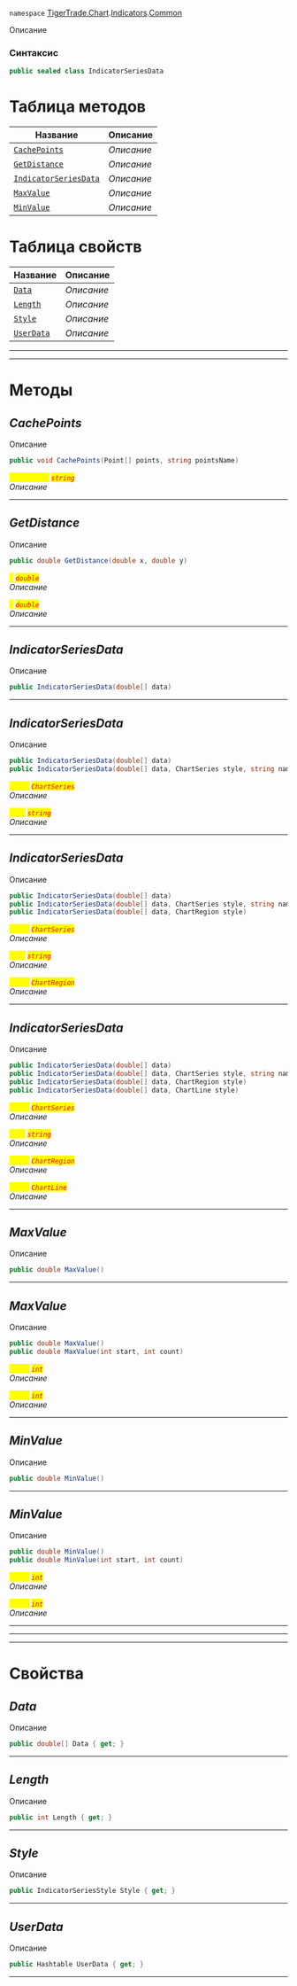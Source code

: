 
`namespace` [TigerTrade.Chart](../../../TigerTrade.Chart.md).[Indicators](../../../TigerTrade.Chart/Indicators.md).[Common](../../../TigerTrade.Chart/Indicators/Common.md)


Описание

### Синтаксис
```csharp
public sealed class IndicatorSeriesData
```


# Таблица методов
| Название | Описание |
| --- | --- |
| [`CachePoints`](./IndicatorSeriesData.cs/Методы/CachePoints.md) | *Описание* |
| [`GetDistance`](./IndicatorSeriesData.cs/Методы/GetDistance.md) | *Описание* |
| [`IndicatorSeriesData`](./IndicatorSeriesData.cs/Методы/IndicatorSeriesData.md) | *Описание* |
| [`MaxValue`](./IndicatorSeriesData.cs/Методы/MaxValue.md) | *Описание* |
| [`MinValue`](./IndicatorSeriesData.cs/Методы/MinValue.md) | *Описание* |

# Таблица свойств
| Название | Описание |
| --- | --- |
| [`Data`](./IndicatorSeriesData.cs/Свойства/Data.md) | *Описание* |
| [`Length`](./IndicatorSeriesData.cs/Свойства/Length.md) | *Описание* |
| [`Style`](./IndicatorSeriesData.cs/Свойства/Style.md) | *Описание* |
| [`UserData`](./IndicatorSeriesData.cs/Свойства/UserData.md) | *Описание* |





***  
***  
# Методы

## *CachePoints*
Описание

```csharp
public void CachePoints(Point[] points, string pointsName)
```

<mark style="color:yellow;">`pointsName`</mark> <mark style="color:red;">*`string`*</mark>  
 *Описание*  


***                

## *GetDistance*
Описание

```csharp
public double GetDistance(double x, double y)
```
<mark style="color:yellow;">`x`</mark> <mark style="color:red;">*`double`*</mark>  
 *Описание*  

<mark style="color:yellow;">`y`</mark> <mark style="color:red;">*`double`*</mark>  
 *Описание*  


***                

## *IndicatorSeriesData*
Описание

```csharp
public IndicatorSeriesData(double[] data)
```

***                

## *IndicatorSeriesData*
Описание

```csharp
public IndicatorSeriesData(double[] data)
public IndicatorSeriesData(double[] data, ChartSeries style, string name = "")
```

<mark style="color:yellow;">`style`</mark> <mark style="color:red;">*`ChartSeries`*</mark>  
 *Описание*  

<mark style="color:yellow;">`name`</mark> <mark style="color:red;">*`string`*</mark>  
 *Описание*  


***                

## *IndicatorSeriesData*
Описание

```csharp
public IndicatorSeriesData(double[] data)
public IndicatorSeriesData(double[] data, ChartSeries style, string name = "")
public IndicatorSeriesData(double[] data, ChartRegion style)
```

<mark style="color:yellow;">`style`</mark> <mark style="color:red;">*`ChartSeries`*</mark>  
 *Описание*  

<mark style="color:yellow;">`name`</mark> <mark style="color:red;">*`string`*</mark>  
 *Описание*  

<mark style="color:yellow;">`style`</mark> <mark style="color:red;">*`ChartRegion`*</mark>  
 *Описание*  


***                

## *IndicatorSeriesData*
Описание

```csharp
public IndicatorSeriesData(double[] data)
public IndicatorSeriesData(double[] data, ChartSeries style, string name = "")
public IndicatorSeriesData(double[] data, ChartRegion style)
public IndicatorSeriesData(double[] data, ChartLine style)
```

<mark style="color:yellow;">`style`</mark> <mark style="color:red;">*`ChartSeries`*</mark>  
 *Описание*  

<mark style="color:yellow;">`name`</mark> <mark style="color:red;">*`string`*</mark>  
 *Описание*  

<mark style="color:yellow;">`style`</mark> <mark style="color:red;">*`ChartRegion`*</mark>  
 *Описание*  

<mark style="color:yellow;">`style`</mark> <mark style="color:red;">*`ChartLine`*</mark>  
 *Описание*  


***                

## *MaxValue*
Описание

```csharp
public double MaxValue()
```

***                

## *MaxValue*
Описание

```csharp
public double MaxValue()
public double MaxValue(int start, int count)
```

<mark style="color:yellow;">`start`</mark> <mark style="color:red;">*`int`*</mark>  
 *Описание*  

<mark style="color:yellow;">`count`</mark> <mark style="color:red;">*`int`*</mark>  
 *Описание*  


***                

## *MinValue*
Описание

```csharp
public double MinValue()
```

***                

## *MinValue*
Описание

```csharp
public double MinValue()
public double MinValue(int start, int count)
```

<mark style="color:yellow;">`start`</mark> <mark style="color:red;">*`int`*</mark>  
 *Описание*  

<mark style="color:yellow;">`count`</mark> <mark style="color:red;">*`int`*</mark>  
 *Описание*  


***                
***
  ***
  # Свойства

## *Data*
Описание

```csharp
public double[] Data { get; }
```
***

## *Length*
Описание

```csharp
public int Length { get; }
```
***

## *Style*
Описание

```csharp
public IndicatorSeriesStyle Style { get; }
```
***

## *UserData*
Описание

```csharp
public Hashtable UserData { get; }
```
***

